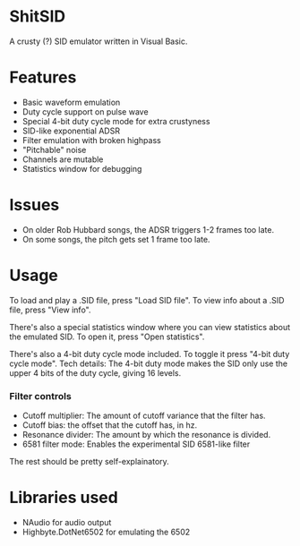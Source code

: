 # ShitSID
A crusty (?) SID emulator written in Visual Basic.

# Features
- Basic waveform emulation
- Duty cycle support on pulse wave
- Special 4-bit duty cycle mode for extra crustyness
- SID-like exponential ADSR
- Filter emulation with broken highpass
- "Pitchable" noise
- Channels are mutable
- Statistics window for debugging

# Issues
- On older Rob Hubbard songs, the ADSR triggers 1-2 frames too late.
- On some songs, the pitch gets set 1 frame too late.

# Usage
To load and play a .SID file, press "Load SID file".
To view info about a .SID file, press "View info".

There's also a special statistics window where you can view statistics about the emulated SID.
To open it, press "Open statistics".

There's also a 4-bit duty cycle mode included. To toggle it press "4-bit duty cycle mode".
Tech details: The 4-bit duty mode makes the SID only use the upper 4 bits of the duty cycle, giving 16 levels.

### Filter controls
- Cutoff multiplier: The amount of cutoff variance that the filter has.
- Cutoff bias: the offset that the cutoff has, in hz.
- Resonance divider: The amount by which the resonance is divided.
- 6581 filter mode: Enables the experimental SID 6581-like filter

The rest should be pretty self-explainatory.

# Libraries used
- NAudio for audio output
- Highbyte.DotNet6502 for emulating the 6502
